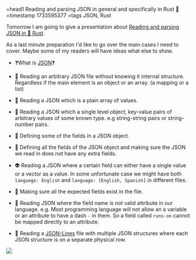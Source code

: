 =head1 Reading and parsing JSON in general and specifically in Rust 🦀
=timestamp 1733595377
=tags JSON, Rust

Tomorrow I am going to give a presentation about [Reading and parsing JSON in 🦀 Rust](https://rust.org.il/events/2024-12-08-reading-json-files).

As a last minute preparation I'd like to go over the main cases I need to cover. Maybe some of my readers will have ideas what else to show.

* ❓What is [JSON](https://www.json.org/)❓

* 🎃 Reading an arbitrary JSON file without knowing it internal structure. Regardless if the main element is an object or an array. (a mapping or a list)
* 🤖 Reading a JSON which is a plain array of values.
* 👹 Reading a JSON which a single level object, key-value pairs of arbitrary values of some known type. e.g string-string pairs or string-number pairs.
* 👿 Defining some of the fields in a JSON object.
* 👾 Defining all the fields of the JSON object and making sure the JSON we read in does not have any extra fields.
* 👽 Reading a JSON where a certain field can either have a single value or a vector as a value. In some unfortunate case we might have both `language: English` and `language: [English, Spanish]` in different files.
* 🥷 Making sure all the expected fields exist in the file.
* 🤡 Reading JSON where the field name is not valid attribute in our language. e.g. Most programming language will not allow an a variable or an attribute to have a dash `-` in them. So a field called `runs-on` cannot be mapped directly to an attribute.

* 🧶 Reading a [JSON-Lines](https://jsonlines.org/) file with multiple JSON structures where each JSON structure is on a separate physical row.


![](/img/json.png)
